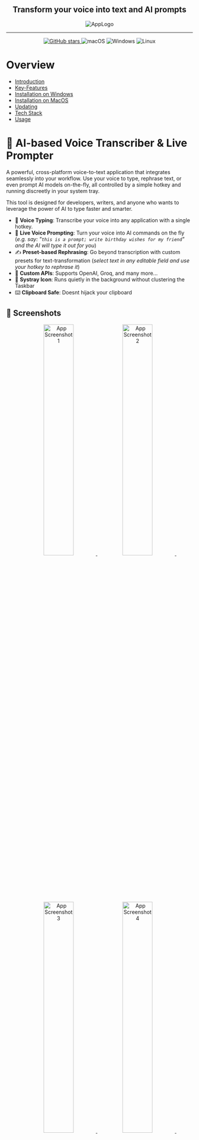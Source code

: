 <h2 align="center">Transform your voice into text and AI prompts</h2>
<p align="center">
    <img src="readme/app.png" alt="AppLogo" />
</p>


--------

<p align="center">
<!-- GitHub Stars Badge -->
<a href="https://github.com/bjspi/WhisperTyper" target="_blank">
    <img alt="GitHub stars" src="https://img.shields.io/github/stars/bjspi/WhisperTyper?style=flat-square" />
</a>
<!-- Platform Support Badges -->
<img alt="macOS" src="https://img.shields.io/badge/-macOS-black?style=flat-square&logo=apple&logoColor=white" />
<img alt="Windows" src="https://img.shields.io/badge/-Windows-blue?style=flat-square&logo=windows&logoColor=white" />
<img alt="Linux" src="https://img.shields.io/badge/-Linux-yellow?style=flat-square&logo=linux&logoColor=white" />
</p>

# Overview
- [Introduction](#ai-based-voice-transcriber--live-prompter)
- [Key-Features](#key-features)
- [Installation on Windows](#installation)
- [Installation on MacOS](#installation-on-macos)
- [Updating](#updating)
- [Tech Stack](#tech-stack)
- [Usage](#usage)

# 📖  AI-based Voice Transcriber & Live Prompter
A powerful, cross-platform voice-to-text application that integrates seamlessly into your workflow. 
Use your voice to type, rephrase text, or even prompt AI models on-the-fly, all controlled by a simple hotkey and running discreetly in your system tray.

This tool is designed for developers, writers, and anyone who wants to leverage the power of AI to type faster and smarter.

- 🎤 **Voice Typing**: Transcribe your voice into any application with a single hotkey.
- 🚀 **Live Voice Prompting**: Turn your voice into AI commands on the fly (_e.g. say: "`this is a prompt; write birthday wishes for my friend`" and the AI will type it out for you_)
- ✍️ **Preset-based Rephrasing**: Go beyond transcription with custom presets for text-transformation (_select text in any editable field and use your hotkey to rephrase it_)
- 🔧 **Custom APIs**: Supports OpenAI, Groq, and many more...
- 🤫 **Systray Icon**: Runs quietly in the background without clustering the Taskbar
- ⌨️ **Clipboard Safe**: Doesnt hijack your clipboard

## 📱 Screenshots

<p align="center">
    <a href="readme_images/screenshots/01.jpg" target="_blank">
        <img src="readme/screenshots/01.jpg" alt="App Screenshot 1" width="40%" />
    </a>&nbsp;
    <a href="readme/screenshots/02.jpg" target="_blank">
        <img src="readme/screenshots/02.jpg" alt="App Screenshot 2" width="40%" />
    </a>&nbsp;
    <a href="readme/screenshots/03.jpg" target="_blank">
        <img src="readme/screenshots/03.jpg" alt="App Screenshot 3" width="40%" />
    </a>&nbsp;
    <a href="readme/screenshots/04.jpg" target="_blank">
        <img src="readme/screenshots/04.jpg" alt="App Screenshot 4" width="40%" />
    </a>&nbsp;
</p>

---

## 💖 Key Features

-   **Global Voice Typing**: Transcribe your voice into any application with a single hotkey.
-   **AI-Powered**: Supports OpenAI (Whisper, GPT models), Groq and any other Whisper-API with identical API-design for fast and accurate transcription and rephrasing.
-   **LivePrompting**: A revolutionary feature! Use trigger words to turn your speech directly into a prompt for an AI, which then types out the result.
    -   *Example*: Speak `"prompt, write a short poem about rain"` and the AI will type the poem for you (based on your rephrasing prompt)
-   **Context-Aware Rephrasing**: Automatically use text you've highlighted on your screen as context for your voice prompts.
-   **Clipboard Safe**: Your clipboard is sacred. The app restores its previous content after pasting, so you never lose what you had copied. This is a major advantage over other tools that hijack your clipboard.
-   **Discreet Operation**: Runs quietly in the system tray without cluttering your taskbar (e.g., using `pythonw.exe` on Windows).
-   **Full Customization**:
    -   Customizable API endpoints, keys, models, and temperature settings for both transcription and rephrasing.
    -   Fine-tune transcription with custom prompts to improve accuracy for specific jargon or formatting.
    -   Adjustable microphone **volume gain** to boost input from quieter microphones, significantly increasing accuracy.
-   **Multi-Language UI**: The application interface is available in English, German, Spanish, and French.
-   **Cross-Platform**: Works on Windows, macOS, and Linux.

## ⬇️ Download & Installation

1.  Clone the repository (or download the ZIP file):
    ```bash
    git clone https://github.com/bjspi/WhisperTyper.git
    cd WhisperTyper
    ```
2.  Install the required Python packages:
    ```bash
    pip install -r requirements.txt
    ```
    > **Note for macOS users**: See full [macOS installation instructions](#installation-on-macos) below.
    
3.  Run the application, for headless operation on Windows, use `pythonw` instead of python:
    ```bash
    python run.py
    # or
    pythonw run.py
    ```

## ⬇️🍏 Installation on MacOS

This tool is fully functional on macOS but requires additional setup for microphone and hotkey access. For the best experience, creating a standalone App Bundle using PyInstaller is recommended. This allows you to grant the necessary Input Monitoring and Accessibility permissions in System Settings, ensuring seamless operation.

Known Issue: The hotkey-setting button in the UI is disabled on macOS to prevent a crash. To change hotkeys, please edit the input fields in the settings menu directly and restart the application for the changes to take effect.

1. Install PortAudio using Homebrew. This is necessary in any case.
    ```bash
    brew install portaudio
    ```

2. Install the required Python packages - this will install the requirements. If you want to work with a isolated virtual environment, you can create one first and activate it.
   ```bash
   # Create a virtual environment (optional but recommended)
    python3 -m venv venv
    source venv/bin/activate  # Activate the virtual 
   
   # Install the required packages (not optional)
    pip install -r requirements.txt
   ```

3. Either directly run from sources: Needs a workaround for permissions management:
   1. Locate your default Python environment (it may be managed by pyenv or another tool). You can check with:
       ```bash
       which python3
       ```
   
   2. Add your Python interpreter and Terminal to the **Accessibility** permissions as well as the microphone permissions:
       - Go to **System Settings** \> **Privacy & Security** \> **Accessibility**.
       - Click the **+** button and add the path to your Python executable (from step 2).
       - If you are using a virtual environment, add the path to the `python` executable inside your virtual environment's `bin` directory.
       - Example path: `/Users/yourusername/.pyenv/versions/3.11.4/bin/python3`
      <p align="center">
           <img src="readme/MacOS_accessibility.jpg" alt="App Screenshot" width="80%" />
       </p>

   3. Start the application using your Python interpreter:
       ```bash
      # Optionally activate your virtual environment if you created one
       source venv/bin/activate  # If you created a virtual environment
      
      # Run the application
       python run.py
       ```
4. Optionally, you can create an App-bundle for easier access and separated Permissions-management:
   1. You'd need to install pyinstaller via pip:
    ```bash
    # If you are using a virtual environment, make sure it is activated
    source venv/bin/activate
   
    # Install pyinstaller globally or in your virtual environment
    pip install pyinstaller
    ```
   2. Then under directory deploy, `chmod +x deploy_mac.sh` and run the script. The app icons are already prepared as Iconset for Usage under MacOS, so you should not need to worry about any details creating the app bundle.
    ```bash
    ./deploy_mac.sh
    ```

5. In any case, when using your configured hotkey for the first time, macOS will prompt for microphone access. Allow it.
    <p align="center">
        <img src="readme/MacOS_audio.jpg" alt="App Screenshot" width="50%" />
    </p>

## ↗️ Updating
To update the application, simply pull the latest changes from the repository if you've originally cloned it. If you downloaded the ZIP file, download the latest version and replace your old files with the new ones.
```bash
git pull origin main
```

Optionally if you run it as App Bundle under MacOS you can also run the deploy script again to update the app bundle:
```bash
# Optionally activate your virtual environment if you created one
source venv/bin/activate 

# Navigate to the deploy directory and create a new app bundle
cd deploy
chmod +x deploy_mac.sh
./deploy_mac.sh
```

[//]: # (## 🧑‍💻 Tech Stack)
[//]: # (<p align="center">)
[//]: # (  <img alt="Python" src="https://img.shields.io/badge/Python-3776AB?style=flat-square&logo=python&logoColor=white" />)
[//]: # (  <img alt="PyQt" src="https://img.shields.io/badge/PyQt-41CD52?style=flat-square&logo=qt&logoColor=white" />)
[//]: # (</p>)

## 🤝  Contributing
Feel free to contribute to this project! Whether it's fixing bugs, adding features, or improving documentation, 
your contributions are welcome. 

Please follow the standard GitHub workflow: fork the repository, make your changes, and submit a pull request.
